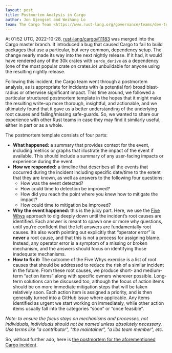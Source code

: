 ```yaml
---
layout: post
title: Postmortem Analysis in Cargo
author: Jon Gjengset and Weihang Lo
team: The Cargo Team <https://www.rust-lang.org/governance/teams/dev-tools#cargo>
---
```


At 01:52 UTC, 2022-10-28, [rust-lang/cargo#11183] was merged into the Cargo master branch. It introduced a bug that caused Cargo to fail to build packages that use a particular, but very common, dependency setup. The change nearly made its way into the next nightly release. If it had, it would have rendered any of the 30k crates with `serde_derive` as a dependency (one of the most popular crate on crates.io) unbuildable for anyone using the resulting nightly release.

Following this incident, the Cargo team went through a postmortem analysis, as is appropriate for incidents with (a potential for) broad blast-radius or otherwise significant impact. This time around, we followed a particular structured postmortem template in the hopes that it might make the resulting write-up more thorough, insightful, and actionable, and we ultimately found that it gave us a better understanding of the underlying root causes and failing/missing safe-guards. So, we wanted to share our experience with other Rust teams in case they may find it similarly useful, either in part or as a whole. 

The postmortem template consists of four parts:

* **What happened:** a summary that provides context for the event, including metrics or graphs that illustrate the impact of the event if available. This should include a summary of any user-facing impacts or experience during the event.
* **How we responded:** a timeline that describes all the events that occurred during the incident including specific date/time to the extent that they are known, as well as answers to the following four questions:
    * How was the event detected?
    * How could time to detection be improved?
    * How did you reach the point where you knew how to mitigate the impact?
    * How could time to mitigation be improved?
* **Why the event happened:** this is the juicy part. Here, we use the [Five Whys] approach to dig deeply down until the incident’s root causes are identified. Each answer is meant to spawn one or more why questions, until you’re confident that the left answers are fundamentally root causes. It’s also worth pointing out explicitly that “operator error” is **never** a root cause, and that this is not a process for assigning blame. Instead, any operator error is a symptom of a missing or broken mechanism, and the answers should focus on identifying those inadequate mechanisms.
* **How to fix it:** The outcome of the Five Whys exercise is a list of root causes that should be addressed to reduce the risk of a similar incident in the future. From these root causes, we produce short- and medium-term “action items” along with specific owners wherever possible. Long-term solutions can be discussed too, although the focus of action items should be on more immediate mitigation steps that will be taken relatively soon. Each action item is assigned a priority, and is then generally turned into a GitHub issue where applicable. Any items identified as urgent we start working on immediately, while other action items usually fall into the categories “soon” or “once feasible”.

*Note: to ensure the focus stays on mechanisms and processes, not individuals, individuals should not be named unless absolutely necessary. Use terms like "a contributor", "the maintainer", "a libs team member", etc.*

So, without further ado, here is [the postmortem for the aforementioned Cargo incident][postmortem].

[rust-lang/cargo#11183]: https://github.com/rust-lang/cargo/pull/11183
[Five Whys]: https://en.wikipedia.org/wiki/Five_whys
[postmortem]: https://github.com/rust-lang/cargo/issues/12064
